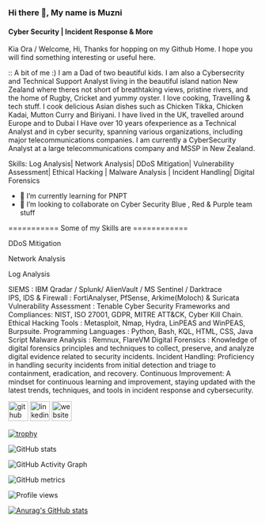 ### Hi there 👋, My name is Muzni
#### Cyber Security | Incident Response & More

Kia Ora / Welcome,
Hi, Thanks for hopping on my Github Home. I hope you will find something interesting or useful here. 

:: A bit of me :) 
I am a Dad of two beautiful kids. I am also a Cybersecrity and Technical Support Analyst living in the beautiful island nation New Zealand where theres not short of breathtaking views, pristine rivers, and the home of Rugby, Cricket and yummy oyster. 
I love cooking, Travelling & tech stuff. 
I cook delicious Asian dishes such as Chicken Tikka, Chicken Kadai, Mutton Curry and Biriyani.
 I have lived in the UK, travelled around Europe and to Dubai
I Have over 10 years ofexperience as a Technical Analyst and in cyber security, spanning various organizations, including major telecommunications companies. I am currently a CyberSecurity Analyst at a large telecommunications company and MSSP in New Zealand.

Skills: Log Analysis| Network Analysis| DDoS Mitigation| Vulnerability Assessment| Ethical Hacking | Malware Analysis | Incident Handling| Digital Forensics

- 🌱 I’m currently learning for PNPT 
- 👯 I’m looking to collaborate on Cyber Security Blue , Red & Purple team stuff 

=========== Some of my Skills are ============
<p> DDoS Mitigation <br>
<p>Network Analysis <br>
<p>Log Analysis <br>
<p>SIEMS : IBM Qradar / Splunk/ AlienVault / MS Sentinel / Darktrace <br> 
IPS, IDS & Firewall : FortiAnalyser, PfSense, Arkime(Moloch) & Suricata
Vulnerability Assessment : Tenable 
Cyber Security Frameworks and Compliances: NIST, ISO 27001, GDPR, MITRE ATT&CK, Cyber Kill Chain.
Ethical Hacking Tools : Metasploit, Nmap, Hydra, LinPEAS and WinPEAS, Burpsuite.
Programming Languages : Python, Bash, KQL, HTML, CSS, Java Script
Malware Analysis : Remnux, FlareVM
Digital Forensics : Knowledge of digital forensics principles and techniques to collect, preserve, and analyze digital evidence related to security incidents.
Incident Handling: Proficiency in handling security incidents from initial detection and triage to containment, eradication, and recovery.
Continuous Improvement: A mindset for continuous learning and improvement, staying updated with the latest trends, techniques, and tools in incident response and cybersecurity.

[<img src='https://cdn.jsdelivr.net/npm/simple-icons@3.0.1/icons/github.svg' alt='github' height='40'>](https://github.com/https://github.com/muzable)  [<img src='https://cdn.jsdelivr.net/npm/simple-icons@3.0.1/icons/linkedin.svg' alt='linkedin' height='40'>](https://www.linkedin.com/in/https://github.com/muzable/)  [<img src='https://cdn.jsdelivr.net/npm/simple-icons@3.0.1/icons/icloud.svg' alt='website' height='40'>](https://www.muzable.net/)  

[![trophy](https://github-profile-trophy.vercel.app/?muzable=https://github.com/muzable)](https://github.com/ryo-ma/github-profile-trophy)

![GitHub stats](https://github-readme-stats.vercel.app/api?muzable=https://github.com/muzable&show_icons=true)  

![GitHub Activity Graph](https://activity-graph.herokuapp.com/graph?muzable=https://github.com/muzable)  

![GitHub metrics](https://metrics.lecoq.io/https://github.com/muzable)  

![Profile views](https://gpvc.arturio.dev/https://github.com/muzable)  


[![Anurag's GitHub stats](https://github-readme-stats.vercel.app/api?username=muzable)](https://github.com/anuraghazra/github-readme-stats)
